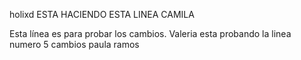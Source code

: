 holixd
ESTA HACIENDO ESTA LINEA CAMILA

Esta línea es para probar los cambios. 
Valeria esta probando la linea numero 5
cambios paula ramos 
